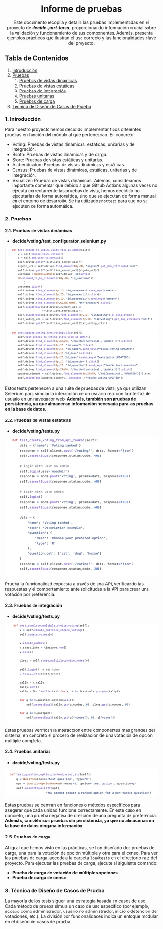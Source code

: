 <h1 align="center">Informe de pruebas</h1>
<p align="center">Este documento recopila y detalla las pruebas implementadas en el proyecto de <b><i>decide-part-lorca</i></b>, proporcionando información crucial sobre la validación y funcionamiento de sus componentes. Además, presenta ejemplos prácticos que ilustran el uso correcto y las funcionalidades clave del proyecto.</p>

## Tabla de Contenidos

1. [Introducción](#id1)
2. [Pruebas](#id2)
    1. [Pruebas de vistas dinámicas](#id2.1)
    2. [Pruebas de vistas estáticas](#id2.2)
    3. [Pruebas de integración](#id2.3)
    4. [Pruebas unitarias](#id2.4)
    5. [Pruebas de carga](#id2.5)
3. [Técnica de Diseño de Casos de Prueba](#id3)

 <div id='id1'/>

### 1. Introducción
Para nuestro proyecto hemos decidido implementar tipos diferentes pruebas en función del módulo al que pertenezcan. En concreto:
- Voting: Pruebas de vistas dinámicas, estáticas, unitarias y de integración.
- Booth: Pruebas de vistas dinámicas y de carga.
- Store: Pruebas de vistas estáticas y unitarias.
- Authentication: Pruebas de vistas dinámicas y estáticas.
- Census: Pruebas de vistas dinámicas, estáticas, unitarias y de integración.
- Visualizer: Pruebas de vistas dinámicas.
Además, consideramos importante comentar que debido a que Github Actions algunas veces no ejecuta correctamente las pruebas de vista, hemos decidido no ejecutarlas de forma automática, sino que se ejecutan de forma manual en el entorno de desarrollo. Se ha utilizado `@nottest` para que no se ejecuten de forma automática.

 <div id='id2'/>

### 2. Pruebas
 <div id='id2.1'/>

#### 2.1. Pruebas de vistas dinámicas

- **decide/voting/test_configurator_selenium.py**
<p align="center">
<img  src="./images/test_access_votings_list_as_admin.png">
<img  src="./images/test_update_voting_from_votings_list.png">
</p>

Estos tests pertenecen a una suite de pruebas de vista, ya que utilizan Selenium para simular la interacción de un usuario real con la interfaz de usuario en un navegador web. **Además, también son pruebas de persistencia, ya que almacenan información necesaria para las pruebas en la base de datos.**
 <div id='id2.2'/>

#### 2.2. Pruebas de vistas estáticas

- **decide/voting/tests.py**
<p align="center">
<img  src="./images/test_create_voting_from_api_ranked.png">
</p>
Prueba la funcionalidad expuesta a través de una API, verificando las respuestas y el comportamiento ante solicitudes a la API para crear una votación por preferencia.
 <div id='id2.3'/>

#### 2.3. Pruebas de integración

- **decide/voting/tests.py**
<p align="center">
<img  src="./images/test_complete_multiple_choice_voting.png">
</p>
Estas pruebas verifican la interacción entre componentes más grandes del sistema, en concreto el proceso de realización de una votación de opción múltiple completa.
 <div id='id2.4'/>

#### 2.4. Pruebas unitarias

- **decide/voting/tests.py**
<p align="center">
<img  src="./images/test_question_option_ranked_error_str.png">
</p>

Estas pruebas se centran en funciones o métodos específicos para asegurar que cada unidad funcione correctamente. En este caso en concreto, una prueba negativa de creación de una pregunta de preferencia. **Además, también son pruebas sin persistencia, ya que no almacenan en la base de datos ninguna información**
 <div id='id2.5'/>

#### 2.5. Pruebas de carga
Al igual que hemos visto en las prácticas, se han diseñado dos pruebas de carga, una para la votación de opción múltiple y otra para el censo. Para ver las pruebas de carga, acceda a la carpeta `loadtests` en el directorio raíz del proyecto. Para ejecutar las pruebas de carga, ejecute el siguiente comando:
- **Prueba de carga de votación de múltiples opciones**
- **Prueba de carga de censo**

 <div id='id3'/>

### 3. Técnica de Diseño de Casos de Prueba
La mayoría de los tests siguen una estrategia basada en casos de uso. Cada método de prueba simula un caso de uso específico (por ejemplo, acceso como administrador, usuario no administrador, inicio o detención de votaciones, etc.). La división por funcionalidades indica un enfoque modular en el diseño de casos de prueba.
